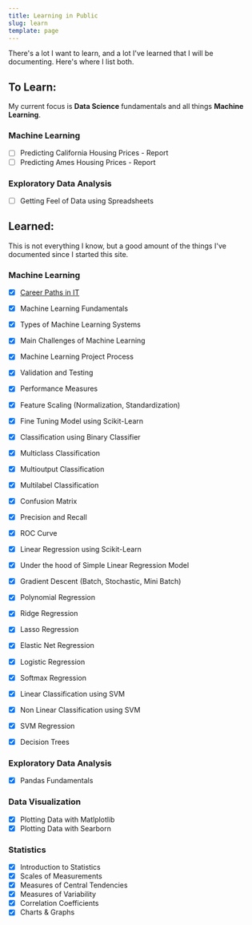 ```yaml
---
title: Learning in Public
slug: learn
template: page
---
```


There's a lot I want to learn, and a lot I've learned that I will be documenting. Here's where I list both.

## To Learn:

My current focus is **Data Science** fundamentals and all things **Machine Learning**.

### Machine Learning

- [ ] Predicting California Housing Prices - Report
- [ ] Predicting Ames Housing Prices - Report

### Exploratory Data Analysis

- [ ] Getting Feel of Data using Spreadsheets

## Learned:

This is not everything I know, but a good amount of the things I've documented since I started this site.

### Machine Learning

- [x] [Career Paths in IT](/which-career-should-you-pursue-in-it)
- [x] Machine Learning Fundamentals
- [x] Types of Machine Learning Systems
- [x] Main Challenges of Machine Learning
- [x] Machine Learning Project Process
- [x] Validation and Testing
- [x] Performance Measures
- [x] Feature Scaling (Normalization, Standardization)
- [X] Fine Tuning Model using Scikit-Learn
- [X] Classification using Binary Classifier
- [X] Multiclass Classification
- [X] Multioutput Classification
- [X] Multilabel Classification
- [X] Confusion Matrix
- [X] Precision and Recall
- [X] ROC Curve
- [X] Linear Regression using Scikit-Learn
- [X] Under the hood of Simple Linear Regression Model
- [X] Gradient Descent (Batch, Stochastic, Mini Batch)
- [x] Polynomial Regression
- [x] Ridge Regression
- [x] Lasso Regression
- [x] Elastic Net Regression
- [x] Logistic Regression
- [x] Softmax Regression
- [X] Linear Classification using SVM
- [X] Non Linear Classification using SVM
- [x] SVM Regression
- [X] Decision Trees


### Exploratory Data Analysis

- [x] Pandas Fundamentals

### Data Visualization

- [x] Plotting Data with Matlplotlib
- [x] Plotting Data with Searborn

### Statistics

- [x] Introduction to Statistics
- [x] Scales of Measurements
- [x] Measures of Central Tendencies
- [x] Measures of Variability
- [x] Correlation Coefficients
- [x] Charts & Graphs